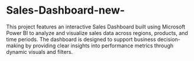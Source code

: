 # Sales-Dashboard-new-
This project features an interactive Sales Dashboard built using Microsoft Power BI to analyze and visualize sales data across regions, products, and time periods. The dashboard is designed to support business decision-making by providing clear insights into performance metrics through dynamic visuals and filters.
